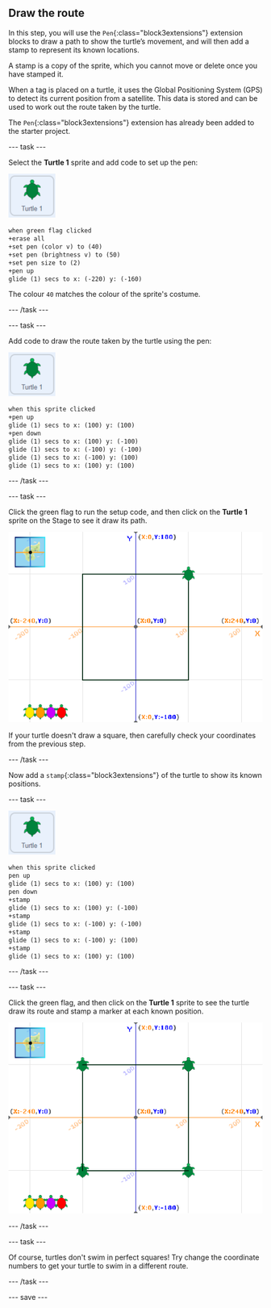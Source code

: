 ## Draw the route

In this step, you will use the `Pen`{:class="block3extensions"} extension blocks to draw a path to show the turtle’s movement, and will then add a stamp to represent its known locations. 

A stamp is a copy of the sprite, which you cannot move or delete once you have stamped it.

When a tag is placed on a turtle, it uses the Global Positioning System (GPS) to detect its current position from a satellite. This data is stored and can be used to work out the route taken by the turtle. 

The `Pen`{:class="block3extensions"} extension has already been added to the starter project. 

--- task ---

Select the **Turtle 1** sprite and add code to set up the pen:

![image of Turtle 1 sprite](images/turtle-1-sprite.png)

```blocks3
when green flag clicked
+erase all
+set pen (color v) to (40)
+set pen (brightness v) to (50)
+set pen size to (2)
+pen up
glide (1) secs to x: (-220) y: (-160)
```

The colour `40` matches the colour of the sprite's costume.

--- /task ---

--- task ---

Add code to draw the route taken by the turtle using the pen:

![image of the Turtle 1 sprite](images/turtle-1-sprite.png)

```blocks3
when this sprite clicked
+pen up
glide (1) secs to x: (100) y: (100)
+pen down
glide (1) secs to x: (100) y: (-100)
glide (1) secs to x: (-100) y: (-100)
glide (1) secs to x: (-100) y: (100)
glide (1) secs to x: (100) y: (100)
```

--- /task ---

--- task ---

Click the green flag to run the setup code, and then click on the **Turtle 1** sprite on the Stage to see it draw its path.

![Path of the Turtle 1 sprite](images/turtle-1-path.png)

If your turtle doesn't draw a square, then carefully check your coordinates from the previous step. 

--- /task ---

Now add a `stamp`{:class="block3extensions"} of the turtle to show its known positions. 

--- task ---

![image of the Turtle 1 sprite](images/turtle-1-sprite.png)

```blocks3
when this sprite clicked
pen up
glide (1) secs to x: (100) y: (100)
pen down
+stamp
glide (1) secs to x: (100) y: (-100)
+stamp
glide (1) secs to x: (-100) y: (-100)
+stamp
glide (1) secs to x: (-100) y: (100)
+stamp
glide (1) secs to x: (100) y: (100)
```

--- /task ---

--- task ---

Click the green flag, and then click on the **Turtle 1** sprite to see the turtle draw its route and stamp a marker at each known position.

![Path of the Turtle 1 sprite with stamps](images/turtle-1-stamps.png)

--- /task ---

--- task ---

Of course, turtles don't swim in perfect squares! Try change the coordinate numbers to get your turtle to swim in a different route.   

--- /task ---

--- save ---
